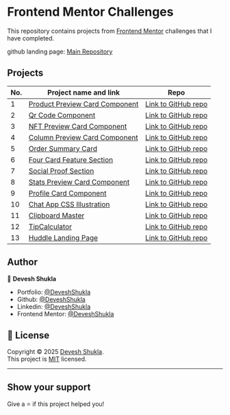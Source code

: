 # Frontend Mentor Challenges

This repository contains projects from [Frontend Mentor](https://www.frontendmentor.io/challenges) challenges that I have completed.

github landing page: [Main Repository](https://deveshshukla.github.io/frontendmentor-challenges/)

## Projects

| No. | Project name and link                                                                                                                                                       | Repo                                                                                                                                                 |
| --- | --------------------------------------------------------------------------------------------------------------------------------------------------------------------------- | ---------------------------------------------------------------------------------------------------------------------------------------------------- |
| 1   | [Product Preview Card Component](https://deveshshukla.github.io/frontendmentor-challenges/Challenge-1-Product%20Preview%20Card%20Component/)                                | [Link to GitHub repo](https://github.com/deveshshukla/frontendmentor-challenges/tree/main/Challenge-1-Product%20Preview%20Card%20Component)          |
| 2   | [Qr Code Component](https://deveshshukla.github.io/frontendmentor-challenges/Challenge-2%20Qr%20Code%20Component/)                                                          | [Link to GitHub repo](https://github.com/deveshshukla/frontendmentor-challenges/tree/main/Challenge-2%20Qr%20Code%20Component)                       |
| 3   | [NFT Preview Card Component](https://deveshshukla.github.io/frontendmentor-challenges/Challenge-3%20NFT%20Preview%20Card%20Component/)                                      | [Link to GitHub repo](https://github.com/deveshshukla/frontendmentor-challenges/tree/main/Challenge-3%20NFT%20Preview%20Card%20Component)            |
| 4   | [Column Preview Card Component](https://deveshshukla.github.io/frontendmentor-challenges/Challenge-4%20Column%20Preview%20Card%20Component/)                                | [Link to GitHub repo](https://github.com/deveshshukla/frontendmentor-challenges/tree/main/Challenge-4%20Column%20Preview%20Card%20Component)         |
| 5   | [Order Summary Card](https://deveshshukla.github.io/frontendmentor-challenges/Challenge-5%20Order%20Summary%20Card/)                                                        | [Link to GitHub repo](https://github.com/deveshshukla/frontendmentor-challenges/tree/main/Challenge-5%20Order%20Summary%20Card)                      |
| 6   | [Four Card Feature Section](https://deveshshukla.github.io/frontendmentor-challenges/Challenge-6%20Four%20Card%20Feature%20Section/)                                        | [Link to GitHub repo](https://github.com/deveshshukla/frontendmentor-challenges/tree/main/Challenge-6%20Four%20Card%20Feature%20Section)             |
| 7   | [Social Proof Section](https://deveshshukla.github.io/frontendmentor-challenges/Challenge-7%20Social%20Proof%20Section/)                                                    | [Link to GitHub repo](https://github.com/deveshshukla/frontendmentor-challenges/tree/main/Challenge-7%20Social%20Proof%20Section)                    |
| 8   | [Stats Preview Card Component](https://deveshshukla.github.io/frontendmentor-challenges/Challenge-8%20Stats%20Preview%20Card%20Component/)                                  | [Link to GitHub repo](https://github.com/deveshshukla/frontendmentor-challenges/tree/main/Challenge-8%20Stats%20Preview%20Card%20Component)          |
| 9   | [Profile Card Component](https://deveshshukla.github.io/frontendmentor-challenges/Challenge-9%20Profile%20Card%20Component/)                                                | [Link to GitHub repo](https://github.com/deveshshukla/frontendmentor-challenges/tree/main/Challenge-9%20Profile%20Card%20Component)                  |
| 10  | [Chat App CSS Illustration](https://deveshshukla.github.io/frontendmentor-challenges/Challenge-10%20Chat%20App%20CSS%20Illustration/)                                       | [Link to GitHub repo](https://github.com/deveshshukla/frontendmentor-challenges/tree/main/Challenge-10%20Chat%20App%20CSS%20Illustration)            |
| 11  | [Clipboard Master](https://deveshshukla.github.io/frontendmentor-challenges/Challenge-11%20Clipboard%20Master/)                                                             | [Link to GitHub repo](https://github.com/deveshshukla/frontendmentor-challenges/tree/main/Challenge-11%20Clipboard%20Master)                         |
| 12  | [TipCalculator](https://deveshshukla.github.io/frontendmentor-challenges/Challenge-12%20TipCalculator/)                                                                     | [Link to GitHub repo](https://github.com/deveshshukla/frontendmentor-challenges/tree/main/Challenge-12%20TipCalculator)                              |
| 13  | [Huddle Landing Page](https://deveshshukla.github.io/frontendmentor-challenges/Challenge-13%20Huddle%20Landing%20Page)                                                      | [Link to GitHub repo](https://github.com/deveshshukla/frontendmentor-challenges/tree/main/Challenge-13%20Huddle%20Landing%20Page)                    |

## Author

👤 **Devesh Shukla**

- Portfolio: [@DeveshShukla](#)
- Github: [@DeveshShukla](https://github.com/deveshshukla)
- Linkedin: [@DeveshShukla](https://www.linkedin.com/in/devesh-kumar-shukla/)
- Frontend Mentor: [@DeveshShukla](https://www.frontendmentor.io/profile/deveshshukla/)

## 📝 License

Copyright © 2025 [Devesh Shukla](https://github.com/deveshshukla).<br />
This project is [MIT](https://github.com/deveshshukla/frontendmentor-challenges/blob/main/LICENSE) licensed.

---

## Show your support

Give a ⭐️ if this project helped you!
